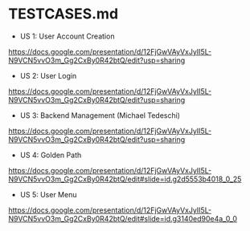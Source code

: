 # TESTCASES.md
* <link> US 1: User Account Creation
https://docs.google.com/presentation/d/12FjGwVAyVxJyII5L-N9VCN5vvO3m_Gg2CxBy0R42btQ/edit?usp=sharing
* <link> US 2: User Login
https://docs.google.com/presentation/d/12FjGwVAyVxJyII5L-N9VCN5vvO3m_Gg2CxBy0R42btQ/edit?usp=sharing
* <link> US 3: Backend Management (Michael Tedeschi)
https://docs.google.com/presentation/d/12FjGwVAyVxJyII5L-N9VCN5vvO3m_Gg2CxBy0R42btQ/edit?usp=sharing
* <link> US 4: Golden Path
https://docs.google.com/presentation/d/12FjGwVAyVxJyII5L-N9VCN5vvO3m_Gg2CxBy0R42btQ/edit#slide=id.g2d5553b4018_0_25
* <link> US 5: User Menu
https://docs.google.com/presentation/d/12FjGwVAyVxJyII5L-N9VCN5vvO3m_Gg2CxBy0R42btQ/edit#slide=id.g3140ed90e4a_0_0

